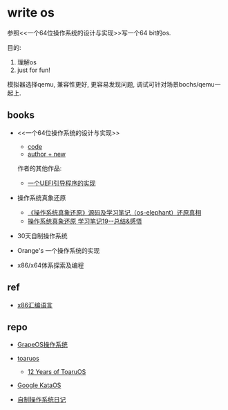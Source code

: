 # write os
参照<<一个64位操作系统的设计与实现>>写一个64 bit的os.

目的:
1. 理解os
1. just for fun!

模拟器选择qemu, 兼容性更好, 更容易发现问题, 调试可针对场景bochs/qemu一起上.

## books
- <<一个64位操作系统的设计与实现>>
	- [code](https://github.com/yifengyou/The-design-and-implementation-of-a-64-bit-os)
	- [author + new](https://www.ituring.com.cn/space/186920)

	作者的其他作品:
	- [一个UEFI引导程序的实现](https://www.ituring.com.cn/book/2763)

-  操作系统真象还原
	- [《操作系统真象还原》源码及学习笔记（os-elephant）还原真相](https://github.com/yifengyou/os-elephant)
	- [操作系统真象还原 学习笔记19--总结&感悟](https://www.kn0sky.com/?p=60)

- 30天自制操作系统
- Orange's 一个操作系统的实现
- x86/x64体系探索及编程

## ref
- [x86汇编语言](https://www.jianshu.com/p/7f63e62e0ffd)

## repo
- [GrapeOS操作系统](https://gitee.com/jackchengyujia/grapeos-course)
- [toaruos](https://github.com/klange/toaruos)

	- [12 Years of ToaruOS](https://gist.github.com/klange/f427a551af5f2f8b3c9ef80687883fcf)
- [Google KataOS]()
- [自制操作系统日记](https://developer.aliyun.com/article/1080227)